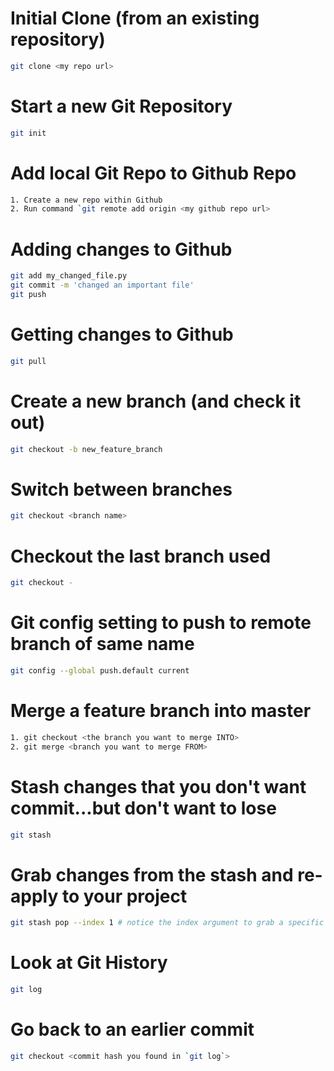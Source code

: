 # Initial Clone (from an existing repository)
```bash
git clone <my repo url>
```

# Start a new Git Repository
```bash
git init
```

# Add local Git Repo to Github Repo
```bash
1. Create a new repo within Github
2. Run command `git remote add origin <my github repo url>
```

# Adding changes to Github
```bash
git add my_changed_file.py
git commit -m 'changed an important file'
git push
```

# Getting changes to Github
```bash
git pull
```

# Create a new branch (and check it out)
```bash
git checkout -b new_feature_branch
```

# Switch between branches
```bash
git checkout <branch name>
```

# Checkout the last branch used
```bash
git checkout -
```

# Git config setting to push to remote branch of same name
```bash
git config --global push.default current
```

# Merge a feature branch into master
```bash
1. git checkout <the branch you want to merge INTO>
2. git merge <branch you want to merge FROM>
```

# Stash changes that you don't want commit...but don't want to lose
```bash
git stash
```

# Grab changes from the stash and re-apply to your project
```bash
git stash pop --index 1 # notice the index argument to grab a specific stashed change
```

# Look at Git History
```bash
git log

```
# Go back to an earlier commit
```bash
git checkout <commit hash you found in `git log`>
```
